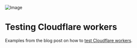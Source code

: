 ![Image](https://i.imgur.com/g3AIIWs.png)

# Testing Cloudflare workers

Examples from the blog post on how to [test Cloudflare
workers](https://findwork.dev/blog/testing-cloudflare-workers/).
